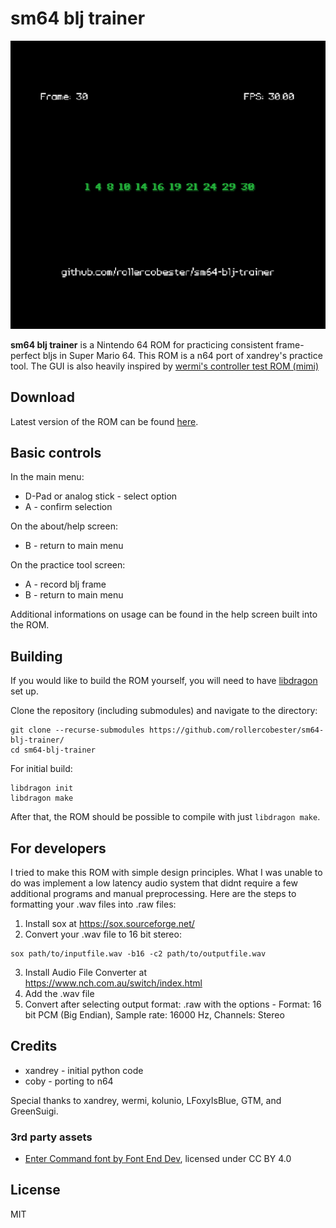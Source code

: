 # sm64 blj trainer
![Example screenshot](doc/sm64-blj-trainer.png)

**sm64 blj trainer** is a Nintendo 64 ROM for practicing consistent frame-perfect bljs in Super Mario 64. This ROM is a n64 port of xandrey's practice tool. The GUI is also heavily inspired by [wermi's controller test ROM (mimi)](https://github.com/wermipls/mimi)

## Download
Latest version of the ROM can be found [here](https://github.com/rollercobester/sm64-blj-trainer/releases).

## Basic controls
In the main menu:
* D-Pad or analog stick - select option
* A - confirm selection

On the about/help screen:
* B - return to main menu

On the practice tool screen:
* A - record blj frame
* B - return to main menu

Additional informations on usage can be found in the help screen built into the ROM.

## Building
If you would like to build the ROM yourself, you will need to have [libdragon](https://libdragon.dev/) set up. 

Clone the repository (including submodules) and navigate to the directory:
```
git clone --recurse-submodules https://github.com/rollercobester/sm64-blj-trainer/
cd sm64-blj-trainer
```

For initial build:
```
libdragon init
libdragon make
```

After that, the ROM should be possible to compile with just `libdragon make`.

## For developers
I tried to make this ROM with simple design principles. What I was unable to do was implement a low latency audio system that didnt require a few additional programs and manual preprocessing. Here are the steps to formatting your .wav files into .raw files:
1) Install sox at https://sox.sourceforge.net/
2) Convert your .wav file to 16 bit stereo:
```
sox path/to/inputfile.wav -b16 -c2 path/to/outputfile.wav
```
3) Install Audio File Converter at https://www.nch.com.au/switch/index.html
4) Add the .wav file
5) Convert after selecting output format: .raw with the options - Format: 16 bit PCM (Big Endian), Sample rate: 16000 Hz, Channels: Stereo

## Credits
* xandrey - initial python code
* coby - porting to n64

Special thanks to xandrey, wermi, kolunio, LFoxyIsBlue, GTM, and GreenSuigi.

### 3rd party assets
* [Enter Command font by Font End Dev](https://fontenddev.com/fonts/enter-command/), licensed under CC BY 4.0

## License
MIT
